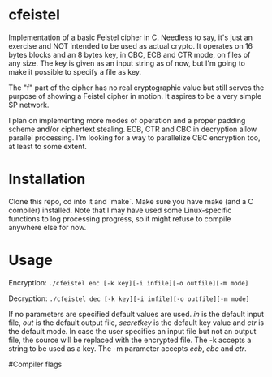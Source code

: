 # cfeistel
<p>Implementation of a basic Feistel cipher in C. Needless to say, it's just an exercise and NOT intended to be used as actual crypto.
It operates on 16 bytes blocks and an 8 bytes key, in CBC, ECB and CTR mode, on files of any size.
The key is given as an input string as of now, but I'm going to make it possible to specify a file as key.</p>
<p>The "f" part of the cipher has no real cryptographic value but still serves the purpose of showing a Feistel cipher in motion. It aspires to be a very simple SP network.</p>
<p>I plan on implementing more modes of operation and a proper padding scheme and/or ciphertext stealing. 
ECB, CTR and CBC in decryption allow parallel processing. I'm looking for a way to parallelize CBC encryption too, at least to some extent.</p>

# Installation
<p>Clone this repo, cd into it and `make`. Make sure you have make (and a C compiler) installed.
Note that I may have used some Linux-specific functions to log processing progress, so it might refuse to compile anywhere else for now.</p> 

# Usage
Encryption:
`./cfeistel enc [-k key][-i infile][-o outfile][-m mode]`

Decryption:
`./cfeistel dec [-k key][-i infile][-o outfile][-m mode]`

<p>If no parameters are specified default values are used. 
<em>in</em> is the default input file, <em>out</em> is the default output file, <em>secretkey</em> is the default key value and <em>ctr</em> is the default mode.
In case the user specifies an input file but not an output file, the source will be replaced with the encrypted file.
The -k accepts a string to be used as a key.
The -m parameter accepts <em>ecb</em>, <em>cbc</em> and <em>ctr</em>.
</p>

#Compiler flags
